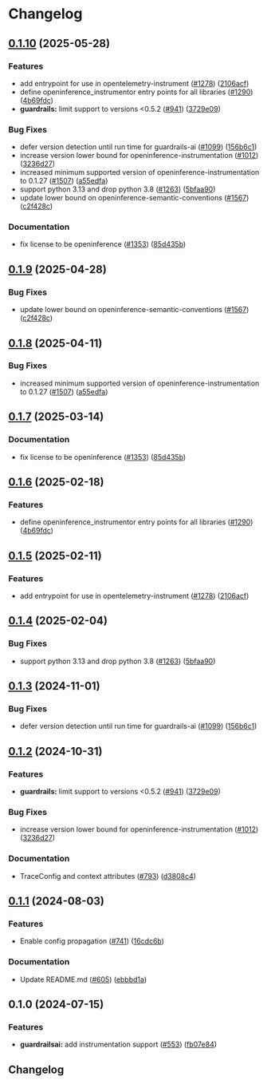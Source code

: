 # Changelog

## [0.1.10](https://github.com/caroger/openinference/compare/python-openinference-instrumentation-guardrails-v0.1.9...python-openinference-instrumentation-guardrails-v0.1.10) (2025-05-28)


### Features

* add entrypoint for use in opentelemetry-instrument ([#1278](https://github.com/caroger/openinference/issues/1278)) ([2106acf](https://github.com/caroger/openinference/commit/2106acfd6648804abe9b95e41a49df26a500435c))
* define openinference_instrumentor entry points for all libraries ([#1290](https://github.com/caroger/openinference/issues/1290)) ([4b69fdc](https://github.com/caroger/openinference/commit/4b69fdc13210048009e51639b01e7c0c9550c9d1))
* **guardrails:** limit support to versions &lt;0.5.2 ([#941](https://github.com/caroger/openinference/issues/941)) ([3729e09](https://github.com/caroger/openinference/commit/3729e09ea568b404a331a7f183067052010408ea))


### Bug Fixes

* defer version detection until run time for guardrails-ai ([#1099](https://github.com/caroger/openinference/issues/1099)) ([156b6c1](https://github.com/caroger/openinference/commit/156b6c11b0cbade2b99e37af49a77f4e1af79f84))
* increase version lower bound for openinference-instrumentation ([#1012](https://github.com/caroger/openinference/issues/1012)) ([3236d27](https://github.com/caroger/openinference/commit/3236d2733a46b84d693ddb7092209800cde8cc34))
* increased minimum supported version of openinference-instrumentation to 0.1.27 ([#1507](https://github.com/caroger/openinference/issues/1507)) ([a55edfa](https://github.com/caroger/openinference/commit/a55edfa8900c1f36a73385c7d03f91cffadd85c4))
* support python 3.13 and drop python 3.8 ([#1263](https://github.com/caroger/openinference/issues/1263)) ([5bfaa90](https://github.com/caroger/openinference/commit/5bfaa90d800a8f725b3ac7444d16972ed7821738))
* update lower bound on openinference-semantic-conventions ([#1567](https://github.com/caroger/openinference/issues/1567)) ([c2f428c](https://github.com/caroger/openinference/commit/c2f428c5916c3dd62cf6670358f37111d4f7fd25))


### Documentation

* fix license to be openinference ([#1353](https://github.com/caroger/openinference/issues/1353)) ([85d435b](https://github.com/caroger/openinference/commit/85d435be3af3de5424494cfbdd654454688b7377))

## [0.1.9](https://github.com/Arize-ai/openinference/compare/python-openinference-instrumentation-guardrails-v0.1.8...python-openinference-instrumentation-guardrails-v0.1.9) (2025-04-28)


### Bug Fixes

* update lower bound on openinference-semantic-conventions ([#1567](https://github.com/Arize-ai/openinference/issues/1567)) ([c2f428c](https://github.com/Arize-ai/openinference/commit/c2f428c5916c3dd62cf6670358f37111d4f7fd25))

## [0.1.8](https://github.com/Arize-ai/openinference/compare/python-openinference-instrumentation-guardrails-v0.1.7...python-openinference-instrumentation-guardrails-v0.1.8) (2025-04-11)


### Bug Fixes

* increased minimum supported version of openinference-instrumentation to 0.1.27 ([#1507](https://github.com/Arize-ai/openinference/issues/1507)) ([a55edfa](https://github.com/Arize-ai/openinference/commit/a55edfa8900c1f36a73385c7d03f91cffadd85c4))

## [0.1.7](https://github.com/Arize-ai/openinference/compare/python-openinference-instrumentation-guardrails-v0.1.6...python-openinference-instrumentation-guardrails-v0.1.7) (2025-03-14)


### Documentation

* fix license to be openinference ([#1353](https://github.com/Arize-ai/openinference/issues/1353)) ([85d435b](https://github.com/Arize-ai/openinference/commit/85d435be3af3de5424494cfbdd654454688b7377))

## [0.1.6](https://github.com/Arize-ai/openinference/compare/python-openinference-instrumentation-guardrails-v0.1.5...python-openinference-instrumentation-guardrails-v0.1.6) (2025-02-18)


### Features

* define openinference_instrumentor entry points for all libraries ([#1290](https://github.com/Arize-ai/openinference/issues/1290)) ([4b69fdc](https://github.com/Arize-ai/openinference/commit/4b69fdc13210048009e51639b01e7c0c9550c9d1))

## [0.1.5](https://github.com/Arize-ai/openinference/compare/python-openinference-instrumentation-guardrails-v0.1.4...python-openinference-instrumentation-guardrails-v0.1.5) (2025-02-11)


### Features

* add entrypoint for use in opentelemetry-instrument ([#1278](https://github.com/Arize-ai/openinference/issues/1278)) ([2106acf](https://github.com/Arize-ai/openinference/commit/2106acfd6648804abe9b95e41a49df26a500435c))

## [0.1.4](https://github.com/Arize-ai/openinference/compare/python-openinference-instrumentation-guardrails-v0.1.3...python-openinference-instrumentation-guardrails-v0.1.4) (2025-02-04)


### Bug Fixes

* support python 3.13 and drop python 3.8 ([#1263](https://github.com/Arize-ai/openinference/issues/1263)) ([5bfaa90](https://github.com/Arize-ai/openinference/commit/5bfaa90d800a8f725b3ac7444d16972ed7821738))

## [0.1.3](https://github.com/Arize-ai/openinference/compare/python-openinference-instrumentation-guardrails-v0.1.2...python-openinference-instrumentation-guardrails-v0.1.3) (2024-11-01)


### Bug Fixes

* defer version detection until run time for guardrails-ai ([#1099](https://github.com/Arize-ai/openinference/issues/1099)) ([156b6c1](https://github.com/Arize-ai/openinference/commit/156b6c11b0cbade2b99e37af49a77f4e1af79f84))

## [0.1.2](https://github.com/Arize-ai/openinference/compare/python-openinference-instrumentation-guardrails-v0.1.1...python-openinference-instrumentation-guardrails-v0.1.2) (2024-10-31)


### Features

* **guardrails:** limit support to versions &lt;0.5.2 ([#941](https://github.com/Arize-ai/openinference/issues/941)) ([3729e09](https://github.com/Arize-ai/openinference/commit/3729e09ea568b404a331a7f183067052010408ea))


### Bug Fixes

* increase version lower bound for openinference-instrumentation ([#1012](https://github.com/Arize-ai/openinference/issues/1012)) ([3236d27](https://github.com/Arize-ai/openinference/commit/3236d2733a46b84d693ddb7092209800cde8cc34))


### Documentation

* TraceConfig and context attributes ([#793](https://github.com/Arize-ai/openinference/issues/793)) ([d3808c4](https://github.com/Arize-ai/openinference/commit/d3808c4bea3f6a4c72d3a7ea09b54e78072be6fd))

## [0.1.1](https://github.com/Arize-ai/openinference/compare/python-openinference-instrumentation-guardrails-v0.1.0...python-openinference-instrumentation-guardrails-v0.1.1) (2024-08-03)


### Features

* Enable config propagation ([#741](https://github.com/Arize-ai/openinference/issues/741)) ([16cdc6b](https://github.com/Arize-ai/openinference/commit/16cdc6b71fb14728a3eca7db27a55b68187cb4aa))


### Documentation

* Update README.md ([#605](https://github.com/Arize-ai/openinference/issues/605)) ([ebbbd1a](https://github.com/Arize-ai/openinference/commit/ebbbd1a7ef91aa0a05cbd7c2f5c1a74c60de5c5c))

## 0.1.0 (2024-07-15)


### Features

* **guardrailsai:** add instrumentation support ([#553](https://github.com/Arize-ai/openinference/issues/553)) ([fb07e84](https://github.com/Arize-ai/openinference/commit/fb07e84b2027f06ad1c0659b5eabee87b23a0de0))

## Changelog
